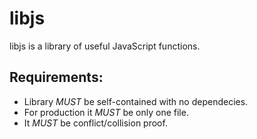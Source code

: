 # libjs

libjs is a library of useful JavaScript functions. 

## Requirements:
* Library *MUST* be self-contained with no dependecies.
* For production it *MUST* be only one file.
* It *MUST* be conflict/collision proof.
